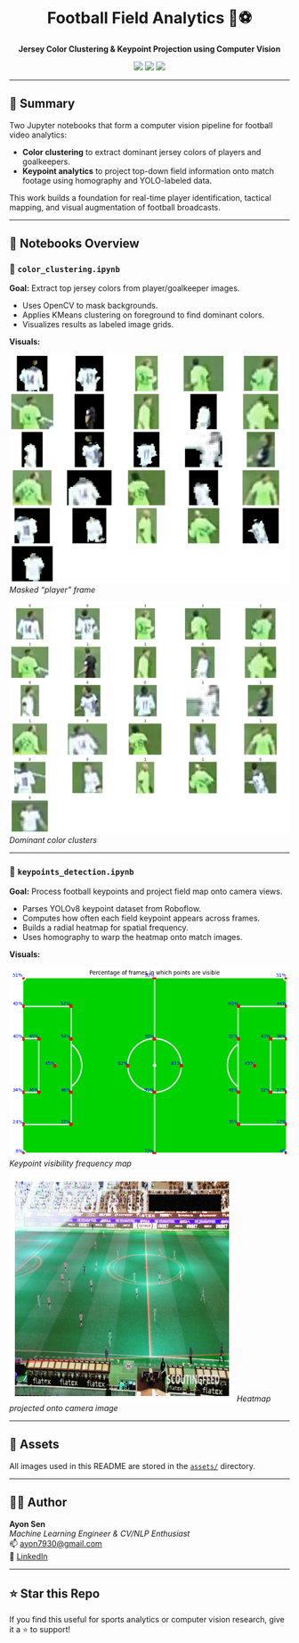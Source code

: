 <h1 align="center">Football Field Analytics 🧠⚽</h1>

<p align="center">
  <b>Jersey Color Clustering & Keypoint Projection using Computer Vision</b><br>
</p>

<p align="center">
  <img src="https://img.shields.io/github/repo-size/AkagamiShnaks/Football-Field-Analytics-Jersey-Color-Clustering-Keypoint-Projection?color=green&style=for-the-badge" />
  <img src="https://img.shields.io/github/languages/top/AkagamiShnaks/Football-Field-Analytics-Jersey-Color-Clustering-Keypoint-Projection?style=for-the-badge" />
  <img src="https://img.shields.io/github/last-commit/AkagamiShnaks/Football-Field-Analytics-Jersey-Color-Clustering-Keypoint-Projection?color=blue&style=for-the-badge" />
</p>

---

## 📝 Summary

Two Jupyter notebooks that form a computer vision pipeline for football video analytics:

- **Color clustering** to extract dominant jersey colors of players and goalkeepers.
- **Keypoint analytics** to project top-down field information onto match footage using homography and YOLO-labeled data.

This work builds a foundation for real-time player identification, tactical mapping, and visual augmentation of football broadcasts.

---

## 📘 Notebooks Overview

### 📌 `color_clustering.ipynb`

**Goal:** Extract top jersey colors from player/goalkeeper images.

- Uses OpenCV to mask backgrounds.
- Applies KMeans clustering on foreground to find dominant colors.
- Visualizes results as labeled image grids.

**Visuals:**

![Masked Player](assets/masked_.png)
*Masked “player” frame*

![Clustering Result](assets/Clusterd_!.png)
*Dominant color clusters*

---

### 📌 `keypoints_detection.ipynb`

**Goal:** Process football keypoints and project field map onto camera views.

- Parses YOLOv8 keypoint dataset from Roboflow.
- Computes how often each field keypoint appears across frames.
- Builds a radial heatmap for spatial frequency.
- Uses homography to warp the heatmap onto match images.

**Visuals:**

![Visibility Heatmap](assets/keypoint.png)
*Keypoint visibility frequency map*

![Overlay Example](assets/heatmap.png)
*Heatmap projected onto camera image*

---

## 📁 Assets

All images used in this README are stored in the [`assets/`](https://github.com/AkagamiShnaks/Football-Field-Analytics-Jersey-Color-Clustering-Keypoint-Projection/tree/main/assets) directory.

---

## 👨‍💻 Author

**Ayon Sen**  
*Machine Learning Engineer & CV/NLP Enthusiast*  
📫 [ayon7930@gmail.com](mailto:ayon7930@gmail.com)  
🔗 [LinkedIn](https://www.linkedin.com/in/ayon-sen-a37b50349)

---

## ⭐ Star this Repo

If you find this useful for sports analytics or computer vision research, give it a ⭐ to support!


